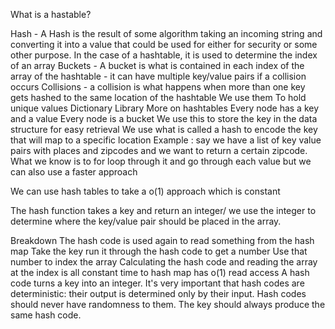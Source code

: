 What is a hastable?

Hash - A Hash is the result of some algorithm taking an incoming string and converting it into a value that could be used for either for security or some other purpose. In the case of a hashtable, it is used to determine the index of an array
Buckets - A bucket is what is contained in each index of the array of the hashtable - it can have multiple key/value pairs if a collision occurs
Collisions - a collision is what happens when more than one key gets hashed to the same location of the hashtable
We use them 
To hold unique values 
Dictionary
Library
More on hashtables 
Every node has a key and a value
Every node is a bucket
We use this to store the key in the data structure for easy retrieval 
We use what is called a hash to encode the key that will map to a specific location
Example : say we have a list of key value pairs with places and zipcodes and we want to return a certain zipcode. What we know is to for loop through it and go through each value but we can also use a faster approach

We can use hash tables to take a o(1) approach which is constant

The hash function takes a key and return an integer/ we use the integer to determine where the key/value pair should be placed in the array.

Breakdown
The hash code is used again to read something from the hash map
Take the key run it through the hash code to get a number
Use that number to index the array 
Calculating the hash code and reading the array at the index is all constant time to hash map has o(1) read access
A hash code turns a key into an integer. It's very important that hash codes are deterministic: their output is determined only by their input. Hash codes should never have randomness to them. The key should always produce the same hash code.
